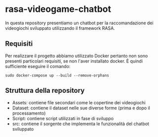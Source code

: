 # rasa-videogame-chatbot

In questa repository presentiamo un chatbot per la raccomandazione dei videogiochi sviluppato utilizzando il framework RASA.

## Requisiti

Per realizzare il progetto abbiamo utilizzato Docker pertanto non sono presenti particolari requisiti, se non l'aver installato docker.
È quindi sufficiente eseguire il comando:

`sudo docker-compose up --build --remove-orphans`

## Struttura della repository

- Assets: contiene file secondari come le copertine dei videogiochi
- Dataset: contiene il dataset nelle sue diverse forme (prima e dopo il processamento)
- Script: contiene script utilizzati in fase di sviluppo
- src: contiene il sorgente che implementa le funzionalità del chatbot sviluppato
